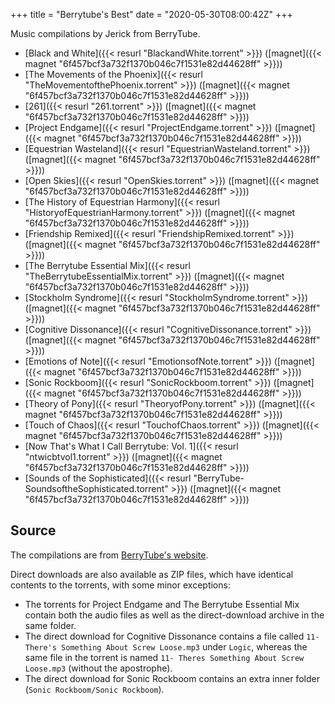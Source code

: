 +++
title = "Berrytube's Best"
date = "2020-05-30T08:00:42Z"
+++

Music compilations by Jerick from BerryTube.

* [Black and White]({{< resurl "BlackandWhite.torrent" >}}) ([magnet]({{< magnet "6f457bcf3a732f1370b046c7f1531e82d44628ff" >}}))
* [The Movements of the Phoenix]({{< resurl "TheMovementofthePhoenix.torrent" >}}) ([magnet]({{< magnet "6f457bcf3a732f1370b046c7f1531e82d44628ff" >}}))
* [261]({{< resurl "261.torrent" >}}) ([magnet]({{< magnet "6f457bcf3a732f1370b046c7f1531e82d44628ff" >}}))
* [Project Endgame]({{< resurl "ProjectEndgame.torrent" >}}) ([magnet]({{< magnet "6f457bcf3a732f1370b046c7f1531e82d44628ff" >}}))
* [Equestrian Wasteland]({{< resurl "EquestrianWasteland.torrent" >}}) ([magnet]({{< magnet "6f457bcf3a732f1370b046c7f1531e82d44628ff" >}}))
* [Open Skies]({{< resurl "OpenSkies.torrent" >}}) ([magnet]({{< magnet "6f457bcf3a732f1370b046c7f1531e82d44628ff" >}}))
* [The History of Equestrian Harmony]({{< resurl "HistoryofEquestrianHarmony.torrent" >}}) ([magnet]({{< magnet "6f457bcf3a732f1370b046c7f1531e82d44628ff" >}}))
* [Friendship Remixed]({{< resurl "FriendshipRemixed.torrent" >}}) ([magnet]({{< magnet "6f457bcf3a732f1370b046c7f1531e82d44628ff" >}}))
* [The Berrytube Essential Mix]({{< resurl "TheBerrytubeEssentialMix.torrent" >}}) ([magnet]({{< magnet "6f457bcf3a732f1370b046c7f1531e82d44628ff" >}}))
* [Stockholm Syndrome]({{< resurl "StockholmSyndrome.torrent" >}}) ([magnet]({{< magnet "6f457bcf3a732f1370b046c7f1531e82d44628ff" >}}))
* [Cognitive Dissonance]({{< resurl "CognitiveDissonance.torrent" >}}) ([magnet]({{< magnet "6f457bcf3a732f1370b046c7f1531e82d44628ff" >}}))
* [Emotions of Note]({{< resurl "EmotionsofNote.torrent" >}}) ([magnet]({{< magnet "6f457bcf3a732f1370b046c7f1531e82d44628ff" >}}))
* [Sonic Rockboom]({{< resurl "SonicRockboom.torrent" >}}) ([magnet]({{< magnet "6f457bcf3a732f1370b046c7f1531e82d44628ff" >}}))
* [Theory of Pony]({{< resurl "TheoryofPony.torrent" >}}) ([magnet]({{< magnet "6f457bcf3a732f1370b046c7f1531e82d44628ff" >}}))
* [Touch of Chaos]({{< resurl "TouchofChaos.torrent" >}}) ([magnet]({{< magnet "6f457bcf3a732f1370b046c7f1531e82d44628ff" >}}))
* [Now That's What I Call Berrytube: Vol. 1]({{< resurl "ntwicbtvol1.torrent" >}}) ([magnet]({{< magnet "6f457bcf3a732f1370b046c7f1531e82d44628ff" >}}))
* [Sounds of the Sophisticated]({{< resurl "BerryTube-SoundsoftheSophisticated.torrent" >}}) ([magnet]({{< magnet "6f457bcf3a732f1370b046c7f1531e82d44628ff" >}}))

## Source

The compilations are from [BerryTube's website](bttps://btc.berrytube.tv/jerick/).

Direct downloads are also available as ZIP files, which have identical contents to the torrents, with some minor exceptions:

* The torrents for Project Endgame and The Berrytube Essential Mix contain both the audio files as well as the direct-download archive in the same folder.
* The direct download for Cognitive Dissonance contains a file called `11- There's Something About Screw Loose.mp3` under `Logic`, whereas the same file in the torrent is named `11- Theres Something About Screw Loose.mp3` (without the apostrophe).
* The direct download for Sonic Rockboom contains an extra inner folder (`Sonic Rockboom/Sonic Rockboom`).
